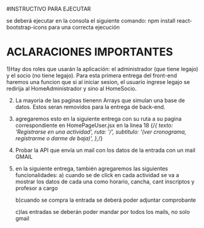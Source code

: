 #INSTRUCTIVO PARA EJECUTAR

se deberá ejecutar en la consola el siguiente comando: 
      npm install react-bootstrap-icons
para una correcta ejecución

# ACLARACIONES IMPORTANTES
1)Hay dos roles que usarán la aplicación: el administrador (que tiene legajo) y el socio (no tiene legajo). 
Para esta primera entrega del front-end haremos una funcion que si al iniciar sesion, el usuario ingrese legajo se redirija al HomeAdministrador y sino al HomeSocio.

2) La mayoria de las paginas tienenn Arrays que simulan una base de datos. Estos seran removidos para la entrega de back-end.

3) agregaremos esto en la siguiente entrega con su ruta a su pagina correspondiente en HomePageUser.jsx en la linea 18
{/*{
      texto: 'Registrarse en una actividad',
      ruta: '/',
      subtitulo: '(ver cronograma, registrarme o darme de baja)',
    },*/}
   
4) Probar la API que envía un mail con los datos de la entrada con un mail GMAIL
   
5) en la siguiente entrega, también agregaremos las siguientes funcionalidades:
      a) cuando se de click en cada actividad se va a mostrar los datos de cada una como horario, cancha, cant inscriptos y profesor a cargo
   
      b)cuando se compra la entrada se deberá poder adjuntar comprobante
   
      c)las entradas se deberán poder mandar por todos los mails, no solo gmail
